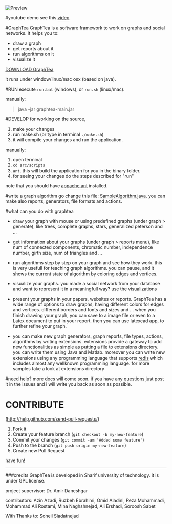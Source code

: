 ![Preview](http://github.com/graphtheorysoftware/GraphTea/raw/master/presentation/peterson.png)

#youtube demo
see this [video](http://www.youtube.com/watch?v=0gblxDCNsmY)

#GraphTea
GraphTea is a software framework to work on graphs and social networks. 
It helps you to:
- draw a graph
- get reports about it
- run algorithms on it
- visualize it

[DOWNLOAD GraphTea](https://github.com/graphtheorysoftware/GraphTea/zipball/master)

it runs under window/linux/mac osx (based on java).

#RUN
execute `run.bat` (windows), or `run.sh` (linux/mac).

manually:
> java -jar graphtea-main.jar

#DEVELOP
for working on the source, 

1. make your changes
2. run make.sh (or type in terminal `./make.sh`)
3. it will compile your changes and run the application.


manually:

1. open terminal
2. `cd src/scripts`
3. `ant`. this will build the application for you in the binary folder.
4. for seeing your changes do the steps described for "run"

note that you should have [appache ant](http://ant.apache.org/) installed.

#write a graph algorithm
go change this file: [SampleAlgorithm.java](http://github.com/graphtheorysoftware/GraphTea/raw/master/src/graphtea/extensions/algorithms/SampleAlgorithm.java).
you can make also reports, generators, file formats and actions.

#what can you do with graphtea

* draw your graph with mouse or using predefined graphs (under graph > generate), like trees, complete graphs, stars, generalized peterson and ...
* get information about your graphs (under graph > reports menu), like num of connected components, chromatic number, independence number, girth size, num of triangles and ...
* run algorithms step by step on your graph and see how they work. this is very usefull for teaching graph algorithms. you can pause, and it shows the current state of algorithm by coloring edges and vertices.
* visualize your graphs. you made a social network from your database and want to represent it in a meaningfull way? use the visualizations
* present your graphs in your papers, websites or reports. GraphTea has a wide range of options to draw graphs, having different colors for edges and vertices. different borders and fonts and sizes and ... when you finish drawing your graph, you can save to a image file or even to a Latex document to put in your report. then you can use latexcad app, to further refine your graph.

* you can make new graph generators, graph reports, file types, actions, algorithms by writing extensions. extensions provide a gateway to add new functionalities as simple as putting a file to extensions directory. you can write them using Java and Matlab. moreover you can write new extensions using any programming language that supports [redis](http://redis.io/clients) which includes almost any wellknown programming language. for more samples take a look at extensions directory

#need help?
more docs will come soon. if you have any questions just post it in the issues and i will write you back as soon as possible.

# CONTRIBUTE
(http://help.github.com/send-pull-requests/)

1. Fork it
2. Create your feature branch (`git checkout -b my-new-feature`)
3. Commit your changes (`git commit -am 'Added some feature'`)
4. Push to the branch (`git push origin my-new-feature`)
5. Create new Pull Request

have fun!





---
###credits
GraphTea is developed in Sharif university of technology. it is under GPL license.

project supervisor:
Dr. Amir Daneshgar

contributors:
Azin Azadi,
Ruzbeh Ebrahimi,
Omid Aladini,
Reza Mohammadi,
Mohammad Ali Rostami,
Mina Naghshnejad,
Ali Ershadi,
Soroosh Sabet

With Thanks to: Soheil Siadatnejad
